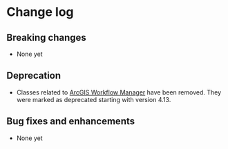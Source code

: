 # Change log

## Breaking changes

* None yet

## Deprecation

* Classes related to [ArcGIS Workflow Manager](http://server.arcgis.com/en/workflow-manager) have been removed. They were marked as deprecated starting with version 4.13.

## Bug fixes and enhancements

* None yet

